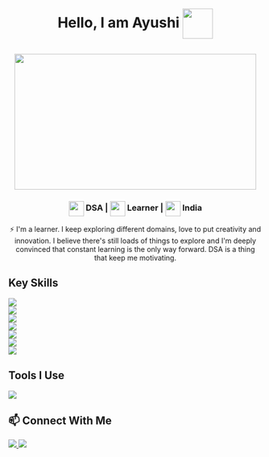 <h1 align="center">
  Hello, I am Ayushi <img src="https://media.giphy.com/media/Cmr1OMJ2FN0B2/giphy.gif" width="60" height="60"  align="center"/>
</h1>

<h2 align="center">
<img src="https://media.giphy.com/media/L1R1tvI9svkIWwpVYr/giphy.gif" width="480px" height="270px" align="center"/>
</h2>

<h3 align="center">
<img src="https://media.giphy.com/media/GXZVx7kiFQ1IuZpB8o/giphy.gif" width="30" height="30" align="center"/> DSA |
<img src="https://media.giphy.com/media/bmQBu3aSF0DxadphkG/giphy.gif" width="30" height="30" align="center"/> Learner | 
<img src="https://media.giphy.com/media/57ZONYwnLOKVgLuApK/giphy.gif" width="30" height="30" align="center"/> India
</h3>

<p align="center">
  ⚡ I'm a learner. I keep exploring different domains, love to put creativity and innovation. I believe there's still loads of things to explore and I'm deeply convinced that constant learning is the only way forward. DSA is a thing that keep me motivating. 
</p>

## Key Skills
<p>
  <img src="https://img.shields.io/badge/C++-★★★★☆-000000?logo=C%2B%2B&labelColor=00599c&logoColor=ffffff" /><br>
  <img src="https://img.shields.io/badge/HTML5-★★★★☆-000000?logo=HTML5&labelColor=e34f26&logoColor=ffffff" /><br>
  <img src="https://img.shields.io/badge/CSS3-★★★☆☆-000000?logo=CSS3&labelColor=1572b6&logoColor=ffffff" /><br>
  <img src="https://img.shields.io/badge/JavaScript-★★☆☆☆-000000?logo=JavaScript&labelColor=f7df1e&logoColor=000000" /><br>
  <img src="https://img.shields.io/badge/React.js-★☆☆☆☆-000000?logo=React&labelColor=f7df1e&logoColor=000000" /><br>
  <img src="https://img.shields.io/badge/Python-★★★☆☆-000000?logo=Python&labelColor=3776ab&logoColor=ffffff" /><br>
  <img src="https://img.shields.io/badge/MySQL-★★★☆☆-000000?logo=MySQL&labelColor=f7df1e&logoColor=000000" />
</p>

## Tools I Use
<p> 
  <img src="https://img.shields.io/badge/Github-181717?logo=GitHub&labelColor=181717&logoColor=ffffff" />
</p>

## 📫 Connect With Me
<p>
  <a href="https://www.linkedin.com/in/ayushi-842000/"> <img src="https://img.shields.io/badge/Linkedin-0077b5?style=plastic&logo=Linkedin&labelColor=0077b5&logoColor=ffffff" />
  <a href="mailto:asharma842000@gmail.com"> <img src="https://img.shields.io/badge/Gmail-d14836?style=plastic&logo=Gmail&labelColor=d14836&logoColor=ffffff" />
</p>

